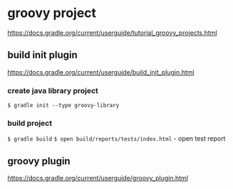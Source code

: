 # groovy project
https://docs.gradle.org/current/userguide/tutorial_groovy_projects.html

## build init plugin
https://docs.gradle.org/current/userguide/build_init_plugin.html

### create java library project

`$ gradle init --type groovy-library`

### build project

`$ gradle build`
`$ open build/reports/tests/index.html` - open test report

## groovy plugin
https://docs.gradle.org/current/userguide/groovy_plugin.html
